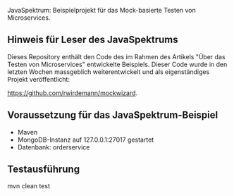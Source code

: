 JavaSpektrum: Beispielprojekt für das Mock-basierte Testen von Microservices.

## Hinweis für Leser des JavaSpektrums
Dieses Repository enthält den Code des im Rahmen des Artikels "Über das Testen von Microservices" entwickelte 
Beispiels. Dieser Code wurde in den letzten Wochen massgeblich weiterentwickelt und als eigenständiges
Projekt veröffentlicht: 

https://github.com/rwirdemann/mockwizard.

## Voraussetzung für das JavaSpektrum-Beispiel
* Maven
* MongoDB-Instanz auf 127.0.0.1:27017 gestartet
* Datenbank: orderservice

## Testausführung
mvn clean test



